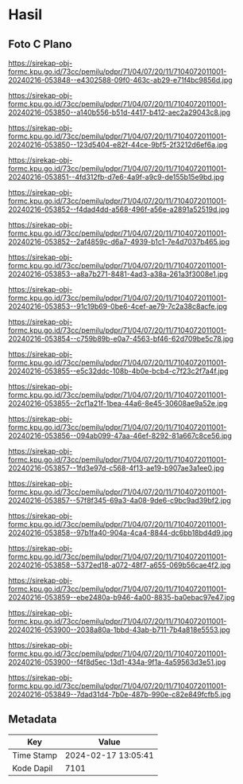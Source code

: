 # Hasil

## Foto C Plano

https://sirekap-obj-formc.kpu.go.id/73cc/pemilu/pdpr/71/04/07/20/11/7104072011001-20240216-053848--e4302588-09f0-463c-ab29-e71f4bc9856d.jpg

https://sirekap-obj-formc.kpu.go.id/73cc/pemilu/pdpr/71/04/07/20/11/7104072011001-20240216-053850--a140b556-b51d-4417-b412-aec2a29043c8.jpg

https://sirekap-obj-formc.kpu.go.id/73cc/pemilu/pdpr/71/04/07/20/11/7104072011001-20240216-053850--123d5404-e82f-44ce-9bf5-2f3212d6ef6a.jpg

https://sirekap-obj-formc.kpu.go.id/73cc/pemilu/pdpr/71/04/07/20/11/7104072011001-20240216-053851--4fd312fb-d7e6-4a9f-a9c9-de155b15e9bd.jpg

https://sirekap-obj-formc.kpu.go.id/73cc/pemilu/pdpr/71/04/07/20/11/7104072011001-20240216-053852--f4dad4dd-a568-496f-a56e-a2891a52519d.jpg

https://sirekap-obj-formc.kpu.go.id/73cc/pemilu/pdpr/71/04/07/20/11/7104072011001-20240216-053852--2af4859c-d6a7-4939-b1c1-7e4d7037b465.jpg

https://sirekap-obj-formc.kpu.go.id/73cc/pemilu/pdpr/71/04/07/20/11/7104072011001-20240216-053853--a8a7b271-8481-4ad3-a38a-261a3f3008e1.jpg

https://sirekap-obj-formc.kpu.go.id/73cc/pemilu/pdpr/71/04/07/20/11/7104072011001-20240216-053853--91c19b69-0be6-4cef-ae79-7c2a38c8acfe.jpg

https://sirekap-obj-formc.kpu.go.id/73cc/pemilu/pdpr/71/04/07/20/11/7104072011001-20240216-053854--c759b89b-e0a7-4563-bf46-62d709be5c78.jpg

https://sirekap-obj-formc.kpu.go.id/73cc/pemilu/pdpr/71/04/07/20/11/7104072011001-20240216-053855--e5c32ddc-108b-4b0e-bcb4-c7f23c2f7a4f.jpg

https://sirekap-obj-formc.kpu.go.id/73cc/pemilu/pdpr/71/04/07/20/11/7104072011001-20240216-053855--2cf1a21f-1bea-44a6-8e45-30608ae9a52e.jpg

https://sirekap-obj-formc.kpu.go.id/73cc/pemilu/pdpr/71/04/07/20/11/7104072011001-20240216-053856--094ab099-47aa-46ef-8292-81a667c8ce56.jpg

https://sirekap-obj-formc.kpu.go.id/73cc/pemilu/pdpr/71/04/07/20/11/7104072011001-20240216-053857--1fd3e97d-c568-4f13-ae19-b907ae3a1ee0.jpg

https://sirekap-obj-formc.kpu.go.id/73cc/pemilu/pdpr/71/04/07/20/11/7104072011001-20240216-053857--57f8f345-69a3-4a08-9de6-c9bc9ad39bf2.jpg

https://sirekap-obj-formc.kpu.go.id/73cc/pemilu/pdpr/71/04/07/20/11/7104072011001-20240216-053858--97b1fa40-904a-4ca4-8844-dc6bb18bd4d9.jpg

https://sirekap-obj-formc.kpu.go.id/73cc/pemilu/pdpr/71/04/07/20/11/7104072011001-20240216-053858--5372ed18-a072-48f7-a655-069b56cae4f2.jpg

https://sirekap-obj-formc.kpu.go.id/73cc/pemilu/pdpr/71/04/07/20/11/7104072011001-20240216-053859--ebe2480a-b946-4a00-8835-ba0ebac97e47.jpg

https://sirekap-obj-formc.kpu.go.id/73cc/pemilu/pdpr/71/04/07/20/11/7104072011001-20240216-053900--2038a80a-1bbd-43ab-b711-7b4a818e5553.jpg

https://sirekap-obj-formc.kpu.go.id/73cc/pemilu/pdpr/71/04/07/20/11/7104072011001-20240216-053900--f4f8d5ec-13d1-434a-9f1a-4a59563d3e51.jpg

https://sirekap-obj-formc.kpu.go.id/73cc/pemilu/pdpr/71/04/07/20/11/7104072011001-20240216-053849--7dad31d4-7b0e-487b-990e-c82e849fcfb5.jpg


## Metadata

| Key        | Value               |
| ---------- | ------------------- |
| Time Stamp | 2024-02-17 13:05:41 |
| Kode Dapil | 7101                |



